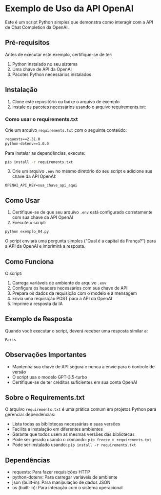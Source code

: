 
# Exemplo de Uso da API OpenAI

Este é um script Python simples que demonstra como interagir com a API de Chat Completion da OpenAI.

## Pré-requisitos

Antes de executar este exemplo, certifique-se de ter:

1. Python instalado no seu sistema
2. Uma chave de API da OpenAI
3. Pacotes Python necessários instalados

## Instalação

1. Clone este repositório ou baixe o arquivo de exemplo
2. Instale os pacotes necessários usando o arquivo requirements.txt:

### Como usar o requirements.txt

Crie um arquivo `requirements.txt` com o seguinte conteúdo:
```txt
requests==2.31.0
python-dotenv==1.0.0
```

Para instalar as dependências, execute:
```bash
pip install -r requirements.txt
```

3. Crie um arquivo `.env` no mesmo diretório do seu script e adicione sua chave da API OpenAI:
```
OPENAI_API_KEY=sua_chave_api_aqui
```

## Como Usar

1. Certifique-se de que seu arquivo `.env` está configurado corretamente com sua chave da API OpenAI
2. Execute o script:
```bash
python exemplo_04.py
```

O script enviará uma pergunta simples ("Qual é a capital da França?") para a API da OpenAI e imprimirá a resposta.

## Como Funciona

O script:
1. Carrega variáveis de ambiente do arquivo `.env`
2. Configura os headers necessários com sua chave de API
3. Prepara os dados da requisição com o modelo e a mensagem
4. Envia uma requisição POST para a API da OpenAI
5. Imprime a resposta da IA

## Exemplo de Resposta

Quando você executar o script, deverá receber uma resposta similar a:
```
Paris
```

## Observações Importantes

- Mantenha sua chave de API segura e nunca a envie para o controle de versão
- O script usa o modelo GPT-3.5-turbo
- Certifique-se de ter créditos suficientes em sua conta OpenAI

## Sobre o Requirements.txt

O arquivo `requirements.txt` é uma prática comum em projetos Python para gerenciar dependências:

- Lista todas as bibliotecas necessárias e suas versões
- Facilita a instalação em diferentes ambientes
- Garante que todos usem as mesmas versões das bibliotecas
- Pode ser gerado usando o comando: `pip freeze > requirements.txt`
- Pode ser instalado usando: `pip install -r requirements.txt`

## Dependências

- requests: Para fazer requisições HTTP
- python-dotenv: Para carregar variáveis de ambiente
- json (built-in): Para manipulação de dados JSON
- os (built-in): Para interação com o sistema operacional
```

